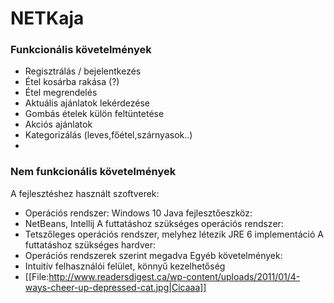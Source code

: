 # NETKaja
### Funkcionális követelmények

* Regisztrálás / bejelentkezés
* Étel kosárba rakása (?)
* Étel megrendelés
* Aktuális ajánlatok lekérdezése
* Gombás ételek külön feltüntetése
* Akciós ajánlatok
* Kategorizálás (leves,főétel,szárnyasok..)
* 

### Nem funkcionális követelmények

A fejlesztéshez használt szoftverek:
* Operációs rendszer: Windows 10
Java fejlesztőeszköz: 
* NetBeans, Intellij
A futtatáshoz szükséges operációs rendszer:
* Tetszőleges operációs rendszer, melyhez létezik JRE 6 implementáció
A futtatáshoz szükséges hardver:
* Operációs rendszerek szerint megadva
Egyéb követelmények:
* Intuitív felhasználói felület, könnyű kezelhetőség
* [[File:http://www.readersdigest.ca/wp-content/uploads/2011/01/4-ways-cheer-up-depressed-cat.jpg|Cicaaa]]

